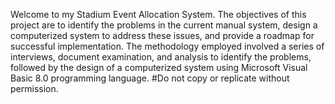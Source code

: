 Welcome to my Stadium Event Allocation System. 
The objectives of this project are to identify the problems in the current manual system, design a computerized system to address these issues, and provide a roadmap for successful implementation. The methodology employed involved a series of interviews, document examination, and analysis to identify the problems, followed by the design of a computerized system using Microsoft Visual Basic 8.0 programming language.
#Do not copy or replicate without permission.
